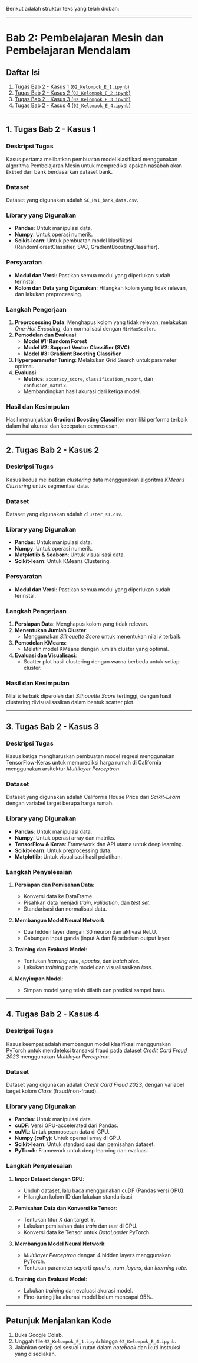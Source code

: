 Berikut adalah struktur teks yang telah diubah:

---

# Bab 2: Pembelajaran Mesin dan Pembelajaran Mendalam

## Daftar Isi

1. [Tugas Bab 2 - Kasus 1 (`02_Kelompok_E_1.ipynb`)](#1-tugas-bab-2---kasus-1)
2. [Tugas Bab 2 - Kasus 2 (`02_Kelompok_E_2.ipynb`)](#2-tugas-bab-2---kasus-2)
3. [Tugas Bab 2 - Kasus 3 (`02_Kelompok_E_3.ipynb`)](#3-tugas-bab-2---kasus-3)
4. [Tugas Bab 2 - Kasus 4 (`02_Kelompok_E_4.ipynb`)](#4-tugas-bab-2---kasus-4)

---

## 1. Tugas Bab 2 - Kasus 1

### Deskripsi Tugas
Kasus pertama melibatkan pembuatan model klasifikasi menggunakan algoritma Pembelajaran Mesin untuk memprediksi apakah nasabah akan `Exited` dari bank berdasarkan dataset bank.

### Dataset
Dataset yang digunakan adalah `SC_HW1_bank_data.csv`.

### Library yang Digunakan
- **Pandas**: Untuk manipulasi data.
- **Numpy**: Untuk operasi numerik.
- **Scikit-learn**: Untuk pembuatan model klasifikasi (RandomForestClassifier, SVC, GradientBoostingClassifier).

### Persyaratan
- **Modul dan Versi**: Pastikan semua modul yang diperlukan sudah terinstal.
- **Kolom dan Data yang Digunakan**: Hilangkan kolom yang tidak relevan, dan lakukan preprocessing.

### Langkah Pengerjaan
1. **Preprocessing Data**: Menghapus kolom yang tidak relevan, melakukan *One-Hot Encoding*, dan normalisasi dengan `MinMaxScaler`.
2. **Pemodelan dan Evaluasi**:
   - **Model #1: Random Forest**
   - **Model #2: Support Vector Classifier (SVC)**
   - **Model #3: Gradient Boosting Classifier**
3. **Hyperparameter Tuning**: Melakukan Grid Search untuk parameter optimal.
4. **Evaluasi**:
   - **Metrics**: `accuracy_score`, `classification_report`, dan `confusion_matrix`.
   - Membandingkan hasil akurasi dari ketiga model.

### Hasil dan Kesimpulan
Hasil menunjukkan **Gradient Boosting Classifier** memiliki performa terbaik dalam hal akurasi dan kecepatan pemrosesan.

---

## 2. Tugas Bab 2 - Kasus 2

### Deskripsi Tugas
Kasus kedua melibatkan *clustering* data menggunakan algoritma *KMeans Clustering* untuk segmentasi data.

### Dataset
Dataset yang digunakan adalah `cluster_s1.csv`.

### Library yang Digunakan
- **Pandas**: Untuk manipulasi data.
- **Numpy**: Untuk operasi numerik.
- **Matplotlib & Seaborn**: Untuk visualisasi data.
- **Scikit-learn**: Untuk KMeans Clustering.

### Persyaratan
- **Modul dan Versi**: Pastikan semua modul yang diperlukan sudah terinstal.

### Langkah Pengerjaan
1. **Persiapan Data**: Menghapus kolom yang tidak relevan.
2. **Menentukan Jumlah Cluster**:
   - Menggunakan *Silhouette Score* untuk menentukan nilai *k* terbaik.
3. **Pemodelan KMeans**:
   - Melatih model KMeans dengan jumlah cluster yang optimal.
4. **Evaluasi dan Visualisasi**:
   - Scatter plot hasil clustering dengan warna berbeda untuk setiap cluster.

### Hasil dan Kesimpulan
Nilai *k* terbaik diperoleh dari *Silhouette Score* tertinggi, dengan hasil clustering divisualisasikan dalam bentuk scatter plot.

---

## 3. Tugas Bab 2 - Kasus 3

### Deskripsi Tugas
Kasus ketiga mengharuskan pembuatan model regresi menggunakan TensorFlow-Keras untuk memprediksi harga rumah di California menggunakan arsitektur *Multilayer Perceptron*.

### Dataset
Dataset yang digunakan adalah California House Price dari *Scikit-Learn* dengan variabel target berupa harga rumah.

### Library yang Digunakan
- **Pandas**: Untuk manipulasi data.
- **Numpy**: Untuk operasi array dan matriks.
- **TensorFlow & Keras**: Framework dan API utama untuk deep learning.
- **Scikit-learn**: Untuk preprocessing data.
- **Matplotlib**: Untuk visualisasi hasil pelatihan.

### Langkah Penyelesaian
1. **Persiapan dan Pemisahan Data**:
   - Konversi data ke DataFrame.
   - Pisahkan data menjadi *train*, *validation*, dan *test set*.
   - Standarisasi dan normalisasi data.

2. **Membangun Model Neural Network**:
   - Dua hidden layer dengan 30 neuron dan aktivasi ReLU.
   - Gabungan input ganda (input A dan B) sebelum output layer.

3. **Training dan Evaluasi Model**:
   - Tentukan *learning rate*, *epochs*, dan *batch size*.
   - Lakukan *training* pada model dan visualisasikan *loss*.

4. **Menyimpan Model**:
   - Simpan model yang telah dilatih dan prediksi sampel baru.

---

## 4. Tugas Bab 2 - Kasus 4

### Deskripsi Tugas
Kasus keempat adalah membangun model klasifikasi menggunakan PyTorch untuk mendeteksi transaksi fraud pada dataset *Credit Card Fraud 2023* menggunakan *Multilayer Perceptron*.

### Dataset
Dataset yang digunakan adalah *Credit Card Fraud 2023*, dengan variabel target kolom *Class* (fraud/non-fraud).

### Library yang Digunakan
- **Pandas**: Untuk manipulasi data.
- **cuDF**: Versi GPU-accelerated dari Pandas.
- **cuML**: Untuk pemrosesan data di GPU.
- **Numpy (cuPy)**: Untuk operasi array di GPU.
- **Scikit-learn**: Untuk standardisasi dan pemisahan dataset.
- **PyTorch**: Framework untuk deep learning dan evaluasi.

### Langkah Penyelesaian
1. **Impor Dataset dengan GPU**:
   - Unduh dataset, lalu baca menggunakan cuDF (Pandas versi GPU).
   - Hilangkan kolom ID dan lakukan standarisasi.

2. **Pemisahan Data dan Konversi ke Tensor**:
   - Tentukan fitur X dan target Y.
   - Lakukan pemisahan data *train* dan *test* di GPU.
   - Konversi data ke Tensor untuk *DataLoader* PyTorch.

3. **Membangun Model Neural Network**:
   - *Multilayer Perceptron* dengan 4 hidden layers menggunakan PyTorch.
   - Tentukan parameter seperti *epochs*, *num_layers*, dan *learning rate*.

4. **Training dan Evaluasi Model**:
   - Lakukan *training* dan evaluasi akurasi model.
   - Fine-tuning jika akurasi model belum mencapai 95%.

---

## Petunjuk Menjalankan Kode

1. Buka Google Colab.
2. Unggah file `02_Kelompok_E_1.ipynb` hingga `02_Kelompok_E_4.ipynb`.
3. Jalankan setiap sel sesuai urutan dalam *notebook* dan ikuti instruksi yang disediakan.
